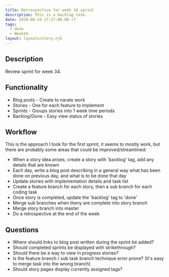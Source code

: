 ```yaml
---
title: Retrospective for week 34 sprint
description: This is a backlog task.
date: 2020-08-24 17:27:00.00 +7
tags:
  - done
  - Week34
layout: layouts/story.njk
---
```

## Description

Review sprint for week 34.

## Functionality

- Blog posts - Create to narate work
- Stories - One for each feature to implement
- Sprints - Groups stories into 1 week time periods
- Backlog/Done - Easy view status of stories

## Workflow

This is the approach I took for the first sprint, it seems to mostly work, but there are probably some areas that could be improved/streamlined:

- When a story idea arises, create a story with 'backlog' tag, add any details that are known
- Each day, write a blog post describing in a general way what has been done on previous day, and what is to be done that day
- Update stories with implementation details and task list
- Create a feature branch for each story, then a sub branch for each coding task
- Once story is completed, update the 'backlog' tag to 'done'
- Merge sub branches when theny are complete into story branch
- Merge story branch into master
- Do a retrospective at the end of the week

## Questions

- Where should links to blog post written during the sprint be added?
- Should completed sprints be displayed with strikethrough?
- Should there be a way to view in progress stories?
- Is the feature branch / sub task branch technique error prone? (It's easy to merge task into the wrong branch)
- Should story pages display currently assigned tags?
